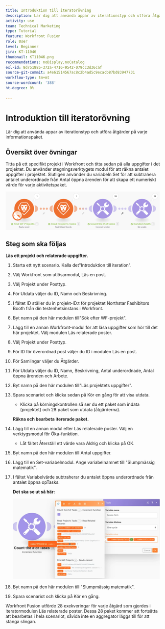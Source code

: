 ```yaml
---
title: Introduktion till iteratorövning
description: Lär dig att använda appar av iterationstyp och utföra åtgärder på varje informationspaket.
activity: use
team: Technical Marketing
type: Tutorial
feature: Workfront Fusion
role: User
level: Beginner
jira: KT-11046
thumbnail: KT11046.png
recommendations: noDisplay,noCatalog
exl-id: 8d751885-372a-4716-9542-079cc3d36caf
source-git-commit: a4e61514567ac8c2b4ad5c9ecacb87bd83947731
workflow-type: tm+mt
source-wordcount: '388'
ht-degree: 0%

---
```


# Introduktion till iteratorövning

Lär dig att använda appar av iterationstyp och utföra åtgärder på varje informationspaket.

## Översikt över övningar

Titta på ett specifikt projekt i Workfront och titta sedan på alla uppgifter i det projektet. Du använder stegningsverktygets modul för att räkna antalet uppgifter i projektet. Slutligen använder du variabeln Set för att subtrahera antalet underordnade från Antal öppna ärenden för att skapa ett numeriskt värde för varje aktivitetspaket.

![Introduktion till iteratorbild 1](../12-exercises/assets/introduction-to-iterators-walkthrough-1.png)

## Steg som ska följas

**Läs ett projekt och relaterade uppgifter.**

1. Starta ett nytt scenario. Kalla det&quot;Introduktion till iteration&quot;.
1. Välj Workfront som utlösarmodul, Läs en post.
1. Välj Projekt under Posttyp.
1. För Utdata väljer du ID, Namn och Beskrivning.
1. I fältet ID ställer du in projekt-ID:t för projektet Northstar Fashibitors Booth från din testenhetsinstans i Workfront.
1. Byt namn på den här modulen till&quot;Sök efter WF-projekt&quot;.
1. Lägg till en annan Workfront-modul för att läsa uppgifter som hör till det här projektet. Välj modulen Läs relaterade poster.
1. Välj Projekt under Posttyp.
1. För ID för överordnad post väljer du ID i modulen Läs en post.
1. För Samlingar väljer du Åtgärder.
1. För Utdata väljer du ID, Namn, Beskrivning, Antal underordnade, Antal öppna ärenden och Arbete.
1. Byt namn på den här modulen till&quot;Läs projektets uppgifter&quot;.
1. Spara scenariot och klicka sedan på Kör en gång för att visa utdata.

   + Klicka på körningskontrollen så ser du ett paket som indata (projektet) och 28 paket som utdata (åtgärderna).

   **Räkna och bearbeta itererade paket.**

1. Lägg till en annan modul efter Läs relaterade poster. Välj en verktygsmodul för Öka-funktion.

   + Låt fältet Återställ ett värde vara Aldrig och klicka på OK.

1. Byt namn på den här modulen till Antal uppgifter.
1. Lägg till en Set-variabelmodul. Ange variabelnamnet till &quot;Slumpmässig matematik&quot;.
1. I fältet Variabelvärde subtraherar du antalet öppna underordnade från antalet öppna opTasks.

   **Det ska se ut så här:**

   ![Introduktion till iteratorbild 2](../12-exercises/assets/introduction-to-iterators-walkthrough-2.png)

1. Byt namn på den här modulen till &quot;Slumpmässig matematik&quot;.
1. Spara scenariot och klicka på Kör en gång.

Workfront Fusion utförde 28 exekveringar för varje åtgärd som gjordes i iteratormodulen Läs relaterade poster. Dessa 28 paket kommer att fortsätta att bearbetas i hela scenariot, såvida inte en aggregator läggs till för att stänga slingan.
